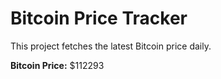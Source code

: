 # Bitcoin Price Tracker

This project fetches the latest Bitcoin price daily.

**Bitcoin Price:** $112293
